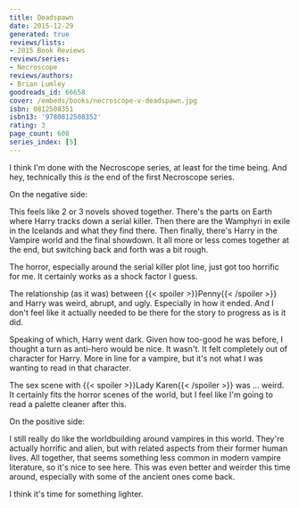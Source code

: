 ```yaml
---
title: Deadspawn
date: 2015-12-29
generated: true
reviews/lists:
- 2015 Book Reviews
reviews/series:
- Necroscope
reviews/authors:
- Brian Lumley
goodreads_id: 66658
cover: /embeds/books/necroscope-v-deadspawn.jpg
isbn: 0812508351
isbn13: '9780812508352'
rating: 3
page_count: 608
series_index: [5]
---
```

I think I'm done with the Necroscope series, at least for the time being. And hey, technically this _is_ the end of the first Necroscope series.  

On the negative side:  

<!--more-->

This feels like 2 or 3 novels shoved together. There's the parts on Earth where Harry tracks down a serial killer. Then there are the Wamphyri in exile in the Icelands and what they find there. Then finally, there's Harry in the Vampire world and the final showdown. It all more or less comes together at the end, but switching back and forth was a bit rough.  

The horror, especially around the serial killer plot line, just got too horrific for me. It certainly works as a shock factor I guess.  

The relationship (as it was) between  {{< spoiler >}}Penny{{< /spoiler >}}  and Harry was weird, abrupt, and ugly. Especially in how it ended. And I don't feel like it actually needed to be there for the story to progress as is it did.  

Speaking of which, Harry went dark. Given how too-good he was before, I thought a turn as anti-hero would be nice. It wasn't. It felt completely out of character for Harry. More in line for a vampire, but it's not what I was wanting to read in that character.  

The sex scene with  {{< spoiler >}}Lady Karen{{< /spoiler >}}  was ... weird. It certainly fits the horror scenes of the world, but I feel like I'm going to read a palette cleaner after this.  

On the positive side:  

I still really do like the worldbuilding around vampires in this world. They're actually horrific and alien, but with related aspects from their former human lives. All together, that seems something less common in modern vampire literature, so it's nice to see here. This was even better and weirder this time around, especially with some of the ancient ones come back.  

I think it's time for something lighter.